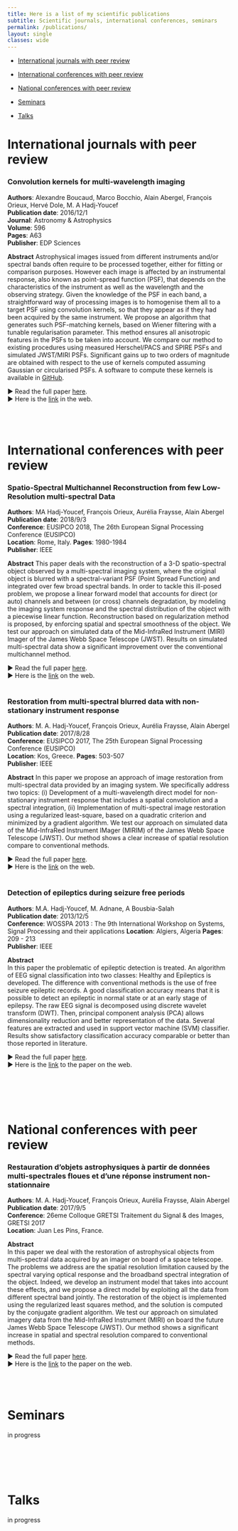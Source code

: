 ```yaml
---
title: Here is a list of my scientific publications
subtitle: Scientific journals, international conferences, seminars
permalink: /publications/
layout: single
classes: wide
---
```


- [International journals with peer review](#international-journals-with-peer-review)

- [International conferences with peer review](#international-conferences-with-peer-review)

- [National conferences with peer review](#national-conferences-with-peer-review)  

- [Seminars](#seminars)

- [Talks](#talks)


# International journals with peer review  

### Convolution kernels for multi-wavelength imaging  
**Authors**: Alexandre Boucaud, Marco Bocchio, Alain Abergel, François Orieux, Hervé Dole, M. A Hadj-Youcef  
**Publication date**: 2016/12/1  
**Journal**: Astronomy & Astrophysics  
**Volume**: 596  
**Pages**: A63  
**Publisher**: EDP Sciences  


**Abstract**
Astrophysical images issued from different instruments and/or spectral bands often require to be processed together, either for fitting or comparison purposes. However each image is affected by an instrumental response, also known as point-spread function (PSF), that depends on the characteristics of the instrument as well as the wavelength and the observing strategy. Given the knowledge of the PSF in each band, a straightforward way of processing images is to homogenise them all to a target PSF using convolution kernels, so that they appear as if they had been acquired by the same instrument. We propose an algorithm that generates such PSF-matching kernels, based on Wiener filtering with a tunable regularisation parameter. This method ensures all anisotropic features in the PSFs to be taken into account. We compare our method to existing procedures using measured Herschel/PACS and SPIRE PSFs and simulated JWST/MIRI PSFs. Significant gains up to two orders of magnitude are obtained with respect to the use of kernels computed assuming Gaussian or circularised PSFs. A software to compute these kernels is available in [GitHub](https://github.com/aboucaud/pypher).

► Read the full paper [here](/assets/pdf/A_&_A.pdf).  
► Here is the [link](https://www.aanda.org/articles/aa/full_html/2016/12/aa29080-16/aa29080-16.html) in the web.
<br/><br/>
<br/><br/>

# International conferences with peer review

### Spatio-Spectral Multichannel Reconstruction from few Low-Resolution multi-spectral Data
**Authors**: MA Hadj-Youcef, François Orieux, Aurélia Fraysse, Alain Abergel  
**Publication date**: 2018/9/3  
**Conference**: EUSIPCO 2018, The 26th European Signal Processing Conference (EUSIPCO)  
**Location**: Rome, Italy.
**Pages**: 1980-1984  
**Publisher**: IEEE  


**Abstract**
This paper deals with the reconstruction of a 3-D spatio-spectral object observed by a multi-spectral imaging system, where the original object is blurred with a spectral-variant PSF (Point Spread Function) and integrated over few broad spectral bands. In order to tackle this ill-posed problem, we propose a linear forward model that accounts for direct (or auto) channels and between (or cross) channels degradation, by modeling the imaging system response and the spectral distribution of the object with a piecewise linear function. Reconstruction based on regularization method is proposed, by enforcing spatial and spectral smoothness of the object. We test our approach on simulated data of the Mid-InfraRed Instrument (MIRI) Imager of the James Webb Space Telescope (JWST). Results on simulated multi-spectral data show a significant improvement over the conventional multichannel method.  

► Read the full paper [here](/assets/pdf/eusipco_2018.pdf).    
► Here is the [link](https://ieeexplore.ieee.org/abstract/document/8553166) on the web.
<br/><br/>

### Restoration from multi-spectral blurred data with non-stationary instrument response  
**Authors**: M. A. Hadj-Youcef, François Orieux, Aurélia Fraysse, Alain Abergel  
**Publication date**: 2017/8/28  
**Conference**: EUSIPCO 2017, The 25th European Signal Processing Conference (EUSIPCO)  
**Location**: Kos, Greece.
**Pages**: 503-507  
**Publisher**: IEEE  


**Abstract**
In this paper we propose an approach of image restoration from multi-spectral data provided by an imaging system. We specifically address two topics: (i) Development of a multi-wavelength direct model for non-stationary instrument response that includes a spatial convolution and a spectral integration, (ii) Implementation of multi-spectral image restoration using a regularized least-square, based on a quadratic criterion and minimized by a gradient algorithm. We test our approach on simulated data of the Mid-InfraRed Instrument IMager (MIRIM) of the James Webb Space Telescope (JWST). Our method shows a clear increase of spatial resolution compare to conventional methods.

► Read the full paper [here](/assets/pdf/eusipco-20171.pdf).  
► Here is the [link](https://ieeexplore.ieee.org/abstract/document/8081258) on the web.
<br/><br/>

### Detection of epileptics during seizure free periods
**Authors**: M.A. Hadj-Youcef, M. Adnane, A Bousbia-Salah  
**Publication date**: 2013/12/5  
**Conference**: WOSSPA 2013 : The 9th International Workshop on Systems, Signal Processing and their applications
**Location**: Algiers, Algeria
**Pages**: 209 - 213  
**Publisher**: IEEE  


**Abstract**  
In this paper the problematic of epileptic detection is treated. An algorithm of EEG signal classification into two classes: Healthy and Epileptics is developed. The difference with conventional methods is the use of free seizure epileptic records. A good classification accuracy means that it is possible to detect an epileptic in normal state or at an early stage of epilepsy. The raw EEG signal is decomposed using discrete wavelet transform (DWT). Then, principal component analysis (PCA) allows dimensionality reduction and better representation of the data. Several features are extracted and used in support vector machine (SVM) classifier. Results show satisfactory classification accuracy comparable or better than those reported in literature.

► Read the full paper [here](/assets/pdf/WOSSPA_2013.pdf).  
► Here is the [link](https://ieeexplore.ieee.org/abstract/document/6602363) to the paper on the web.

<br/><br/>
<br/><br/>

# National conferences with peer review  

### Restauration d’objets astrophysiques à partir de données multi-spectrales floues et d’une réponse instrument non-stationnaire  

**Authors**: M. A. Hadj-Youcef, François Orieux, Aurélia Fraysse, Alain Abergel  
**Publication date**: 2017/9/5  
**Conference**: 26eme Colloque GRETSI Traitement du Signal & des Images, GRETSI 2017  
**Location**: Juan Les Pins, France.  

**Abstract**  
In this paper we deal with the restoration of astrophysical objects from multi-spectral data acquired by an imager on board of a space telescope. The problems we address are the spatial resolution limitation caused by the spectral varying optical response and the broadband spectral integration of the object. Indeed, we develop an instrument model that takes into account these effects, and we propose a direct model by exploiting all the data from different spectral band jointly. The restoration of the object is implemented using the regularized least squares method, and the solution is computed by the conjugate gradient algorithm. We test our approach on simulated imagery data from the Mid-InfraRed Instrument (MIRI) on board the future James Webb Space Telescope (JWST). Our method shows a significant increase in spatial and spectral resolution compared to conventional methods.

► Read the full paper [here](/assets/pdf/GRETSI_2017.pdf).  
► Here is the [link](https://jeannicod.ccsd.cnrs.fr/SUP_LSS/hal-01596257v1) to the paper on the web.
<br/><br/>
<br/><br/>

# Seminars
in progress

<br/><br/>
<br/><br/>

# Talks
in progress
